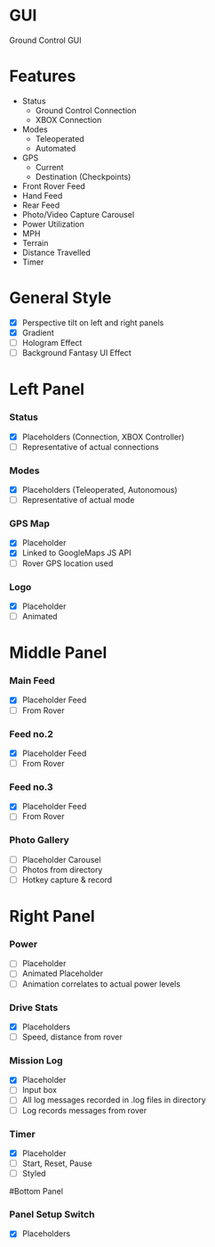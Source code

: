 # GUI
Ground Control GUI

# Features

* Status
  * Ground Control Connection
  * XBOX Connection
* Modes
  * Teleoperated
  * Automated
* GPS
  * Current
  * Destination (Checkpoints)
* Front Rover Feed
* Hand Feed
* Rear Feed
* Photo/Video Capture Carousel
* Power Utilization
* MPH
* Terrain
* Distance Travelled
* Timer

# General Style

- [x] Perspective tilt on left and right panels
- [x] Gradient
- [ ] Hologram Effect
- [ ] Background Fantasy UI Effect

# Left Panel

### Status

- [x] Placeholders (Connection, XBOX Controller)
- [ ] Representative of actual connections

### Modes
- [x] Placeholders (Teleoperated, Autonomous)
- [ ] Representative of actual mode

### GPS Map
- [x] Placeholder
- [x] Linked to GoogleMaps JS API
- [ ] Rover GPS location used

### Logo
- [x] Placeholder
- [ ] Animated

# Middle Panel

### Main Feed
- [x] Placeholder Feed
- [ ] From Rover

### Feed no.2
- [x] Placeholder Feed
- [ ] From Rover

### Feed no.3
- [x] Placeholder Feed
- [ ] From Rover

### Photo Gallery
- [ ] Placeholder Carousel
- [ ] Photos from directory
- [ ] Hotkey capture & record

# Right Panel

### Power
- [ ] Placeholder
- [ ] Animated Placeholder
- [ ] Animation correlates to actual power levels

### Drive Stats
- [x] Placeholders
- [ ] Speed, distance from rover

### Mission Log
- [x] Placeholder
- [ ] Input box
- [ ] All log messages recorded in .log files in directory
- [ ] Log records messages from rover

### Timer
- [x] Placeholder
- [ ] Start, Reset, Pause
- [ ] Styled

#Bottom Panel

### Panel Setup Switch
- [X] Placeholders

